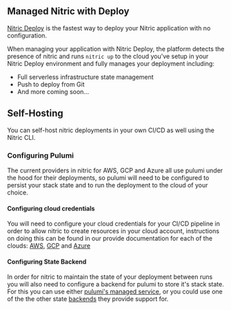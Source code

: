 ## Managed Nitric with Deploy

[Nitric Deploy](https://deploy.nitric.io) is the fastest way to deploy your Nitric application with no configuration.

When managing your application with Nitric Deploy, the platform detects the presence of nitric and runs `nitric up` to the cloud you've setup in your Nitric Deploy environment and fully manages your deployment including:

- Full serverless infrastructure state management
- Push to deploy from Git
- And more coming soon...

## Self-Hosting

You can self-host nitric deployments in your own CI/CD as well using the Nitric CLI.

### Configuring Pulumi

The current providers in nitric for AWS, GCP and Azure all use pulumi under the hood for their deployments, so pulumi will need to be configured to persist your stack state and to run the deployment to the cloud of your choice.

#### Configuring cloud credentials

You will need to configure your cloud credentials for your CI/CD pipeline in order to allow nitric to create resources in your cloud account, instructions on doing this can be found in our provide documentation for each of the clouds: [AWS](/docs/reference/aws), [GCP](/docs/reference/gcp) and [Azure](/docs/reference/azure)

#### Configuring State Backend

In order for nitric to maintain the state of your deployment between runs you will also need to configure a backend for pulumi to store it's stack state. For this you can use either [pulumi's managed service](https://www.pulumi.com/docs/intro/concepts/state/?utm_campaign=&utm_term=&utm_medium=ppc&utm_source=adwords&hsa_grp=136279040283&hsa_cam=15160582074&hsa_mt=&hsa_net=adwords&hsa_ver=3&hsa_acc=1926559913&hsa_ad=597773591016&hsa_src=g&hsa_tgt=aud-1644651262469:dsa-1655465286641&hsa_kw=&gclid=Cj0KCQjwr4eYBhDrARIsANPywCi0LaRbJ4pg-AVRGEvlb-91-cFR1Jw_hRjJqNR-5lvBwZtxOPJkacsaAmEVEALw_wcB#logging-into-the-pulumi-service-backend), or you could use one of the the other state [backends](https://www.pulumi.com/docs/intro/concepts/state/?utm_campaign=&utm_term=&utm_medium=ppc&utm_source=adwords&hsa_grp=136279040283&hsa_cam=15160582074&hsa_mt=&hsa_net=adwords&hsa_ver=3&hsa_acc=1926559913&hsa_ad=597773591016&hsa_src=g&hsa_tgt=aud-1644651262469:dsa-1655465286641&hsa_kw=&gclid=Cj0KCQjwr4eYBhDrARIsANPywCi0LaRbJ4pg-AVRGEvlb-91-cFR1Jw_hRjJqNR-5lvBwZtxOPJkacsaAmEVEALw_wcB#logging-into-a-self-managed-backend) they provide support for.
